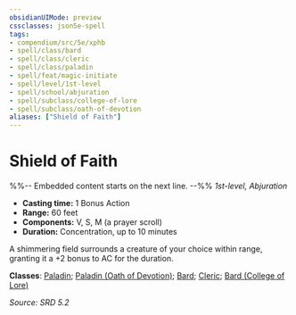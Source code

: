 ```yaml
---
obsidianUIMode: preview
cssclasses: json5e-spell
tags:
- compendium/src/5e/xphb
- spell/class/bard
- spell/class/cleric
- spell/class/paladin
- spell/feat/magic-initiate
- spell/level/1st-level
- spell/school/abjuration
- spell/subclass/college-of-lore
- spell/subclass/oath-of-devotion
aliases: ["Shield of Faith"]
---
```

# Shield of Faith
%%-- Embedded content starts on the next line. --%%
*1st-level, Abjuration*  

- **Casting time:** 1 Bonus Action
- **Range:** 60 feet
- **Components:** V, S, M (a prayer scroll)
- **Duration:** Concentration, up to 10 minutes

A shimmering field surrounds a creature of your choice within range, granting it a +2 bonus to AC for the duration.

**Classes**: [Paladin](compendium/lists/list-spells-classes-paladin.md); [Paladin (Oath of Devotion)](compendium/lists/list-spells-classes-paladin-xphb-oath-of-devotion-xphb.md "subclass=XPHB;class=XPHB"); [Bard](compendium/lists/list-spells-classes-bard.md); [Cleric](compendium/lists/list-spells-classes-cleric.md); [Bard (College of Lore)](compendium/lists/list-spells-classes-bard-xphb-college-of-lore-xphb.md "subclass=XPHB;class=XPHB")

*Source: SRD 5.2*